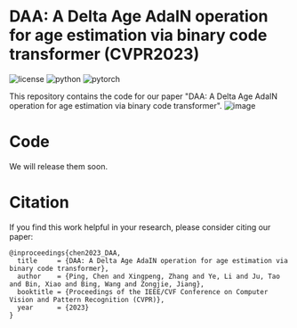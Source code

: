 # DAA: A Delta Age AdaIN operation for age estimation via binary code transformer (CVPR2023)
![license](https://img.shields.io/badge/License-MIT-brightgreen)
![python](https://img.shields.io/badge/Python-3.8-blue)
![pytorch](https://img.shields.io/badge/PyTorch-1.9-orange)

This repository contains the code for our paper "DAA: A Delta Age AdaIN operation for age estimation via binary code transformer".
![image](https://user-images.githubusercontent.com/18466019/226555205-90e59399-4a8a-43cf-976f-61faceaac744.png)

# Code
 We will release them soon.
 
# Citation
If you find this work helpful in your research, please consider citing our paper:
```
@inproceedings{chen2023_DAA,
  title     = {DAA: A Delta Age AdaIN operation for age estimation via binary code transformer},
  author    = {Ping, Chen and Xingpeng, Zhang and Ye, Li and Ju, Tao and Bin, Xiao and Bing, Wang and Zongjie, Jiang},
  booktitle = {Proceedings of the IEEE/CVF Conference on Computer Vision and Pattern Recognition (CVPR)},
  year      = {2023}
}
```
